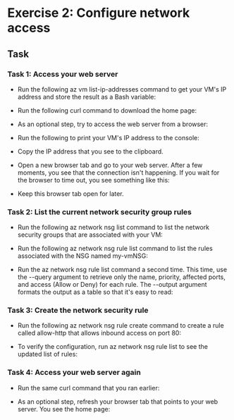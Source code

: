 # Exercise 2: Configure network access

## Task

### Task 1: Access your web server
- Run the following az vm list-ip-addresses command to get your VM's IP address and store the result as a Bash variable:


- Run the following curl command to download the home page:


- As an optional step, try to access the web server from a browser:


- Run the following to print your VM's IP address to the console:


- Copy the IP address that you see to the clipboard.
- Open a new browser tab and go to your web server. After a few moments, you see that the connection isn't happening. If you wait for the browser to time out, you see something like this:


- Keep this browser tab open for later.


### Task 2: List the current network security group rules
- Run the following az network nsg list command to list the network security groups that are associated with your VM:


- Run the following az network nsg rule list command to list the rules associated with the NSG named my-vmNSG:


- Run the az network nsg rule list command a second time. This time, use the --query argument to retrieve only the name, priority, affected ports, and access (Allow or Deny) for each rule. The --output argument formats the output as a table so that it's easy to read:

### Task 3: Create the network security rule
- Run the following az network nsg rule create command to create a rule called allow-http that allows inbound access on port 80:

  
- To verify the configuration, run az network nsg rule list to see the updated list of rules:


### Task 4: Access your web server again
-  Run the same curl command that you ran earlier:


- As an optional step, refresh your browser tab that points to your web server. You see the home page:

  
